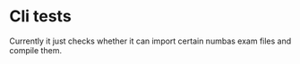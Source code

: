 # Cli tests

Currently it just checks whether it can import certain numbas exam files and compile them.
